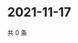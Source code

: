 # 2021-11-17

共 0 条

<!-- BEGIN WEIBO -->
<!-- 最后更新时间 Wed Nov 17 2021 15:13:53 GMT+0800 (China Standard Time) -->

<!-- END WEIBO -->
